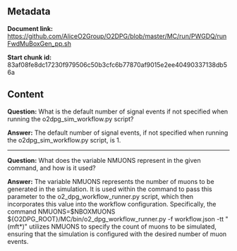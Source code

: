 ## Metadata

**Document link:** https://github.com/AliceO2Group/O2DPG/blob/master/MC/run/PWGDQ/runFwdMuBoxGen_pp.sh

**Start chunk id:** 83af08fe8dc17230f979506c50b3cfc6b77870af9015e2ee40490337138db56a

## Content

**Question:** What is the default number of signal events if not specified when running the o2dpg_sim_workflow.py script?

**Answer:** The default number of signal events, if not specified when running the o2dpg_sim_workflow.py script, is 1.

---

**Question:** What does the variable NMUONS represent in the given command, and how is it used?

**Answer:** The variable NMUONS represents the number of muons to be generated in the simulation. It is used within the command to pass this parameter to the o2_dpg_workflow_runner.py script, which then incorporates this value into the workflow configuration. Specifically, the command NMUONS=$NBOXMUONS ${O2DPG_ROOT}/MC/bin/o2_dpg_workflow_runner.py -f workflow.json -tt "(mft*)" utilizes NMUONS to specify the count of muons to be simulated, ensuring that the simulation is configured with the desired number of muon events.